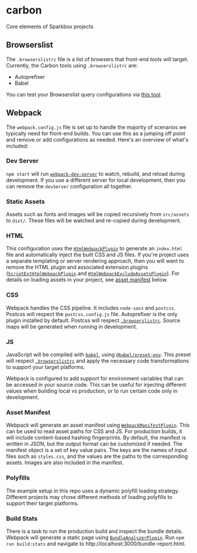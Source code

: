 # carbon
Core elements of Sparkbox projects

## Browserslist
The `.browserslistrc` file is a list of browsers that front-end tools will target. Currently, the Carbon tools using `.browserslistrc` are:
* Autoprefixer
* Babel

You can test your Browserslist query configurations via [this tool](http://browserl.ist/).

## Webpack
The `webpack.config.js` file is set up to handle the majority of scenarios we typically need for front-end builds. You can use this as a jumping off point and remove or add configurations as needed. Here's an overview of what's included:

### Dev Server
`npm start` will run [`webpack-dev-server`][wds] to watch, rebuild, and reload during development. If you use a different server for local development, then you can remove the `devServer` configuration all together.

### Static Assets
Assets such as fonts and images will be copied recursively from `src/assets` to `dist/`. These files will be watched and re-copied during development.

### HTML
This configuration uses the [`HtmlWebpackPlugin`][htmlPlugin] to generate an `index.html` file and automatically inject the built CSS and JS files. If you're project uses a separate templating or server rendering approach, then you will want to remove the HTML plugin and associated extension plugins ([`ScriptExtHtmlWebpackPlugin`][htmlScriptPlugin] and [`HtmlWebpackExcludeAssetsPlugin`][htmlExcludePlugin]). For details on loading assets in your project, see [asset manifest](#asset-manifest) below.

### CSS
Webpack handles the CSS pipeline. It includes `node-sass` and `postcss`. Postcss will respect the `postcss.config.js` file. Autoprefixer is the only plugin installed by default. Postcss will respect [`.browserslistrc`](#browserslist). Source maps will be generated when running in development.

### JS
JavaScript will be compiled with [`babel`][babel], using [`@babel/preset-env`][presetEnv]. This preset will respect [`.browserslistrc`](#browserslist) and apply the necessary code transformations to support your target platforms.

Webpack is configured to add support for environment variables that can be accessed in your source code. This can be useful for injecting different values when building local vs production, or to run certain code only in development.

### Asset Manifest
Webpack will generate an asset manifest using [`WebpackManifestPlugin`][manifestPlugin]. This can be used to read asset paths for CSS and JS. For production builds, it will include content-based hashing fingerprints. By default, the manifest is written in JSON, but the output format can be customized if needed. The manifest object is a set of key value pairs. The keys are the names of input files such as `styles.css`, and the values are the paths to the corresponding assets. Images are also included in the manifest.

### Polyfills
The example setup in this repo uses a dynamic polyfill loading strategy. Different projects may chose different methods of loading polyfills to support their target platforms. 

### Build Stats
There is a task to run the production build and inspect the bundle details. Webpack will generate a static page using [`BundleAnalyzerPlugin`][analyzerPlugin]. Run `npm run build:stats` and navigate to http://localhost:3000/bundle-report.html.

<!-- links -->
[wds]: https://github.com/webpack/webpack-dev-server
[htmlPlugin]: https://github.com/jantimon/html-webpack-plugin
[htmlScriptPlugin]: https://github.com/numical/script-ext-html-webpack-plugin
[htmlExcludePlugin]: https://github.com/jamesjieye/html-webpack-exclude-assets-plugin
[nodeSass]: https://github.com/sass/node-sass
[postcss]: https://github.com/postcss/postcss
[babel]: https://babeljs.io/
[presetEnv]: https://babeljs.io/docs/en/babel-preset-env
[manifestPlugin]: https://www.npmjs.com/package/webpack-manifest-plugin
[analyzerPlugin]: https://www.npmjs.com/package/webpack-bundle-analyzer
